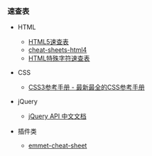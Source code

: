 ### 速查表

- HTML

  - [HTML5速查表](http://www.jb51.net/shouce/jquery1.82/html5.html)
  - [cheat-sheets-html4](https://www.cheatography.com/davechild/cheat-sheets/html4/)
  - [HTML特殊字符速查表](https://www.cheatography.com/davechild/cheat-sheets/html-character-entities/)

  
- CSS

  - [CSS3参考手册 - 最新最全的CSS参考手册](http://www.css88.com/book/css/)
  
- jQuery

  - [jQuery API 中文文档](http://www.css88.com/jqapi-1.9/)
  

- 插件类

  - [emmet-cheat-sheet](http://docs.emmet.io/cheat-sheet/)
  
